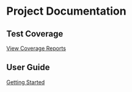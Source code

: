 # Project Documentation

## Test Coverage

[View Coverage Reports](coverage/)

## User Guide

[Getting Started](guide/getting-started/)